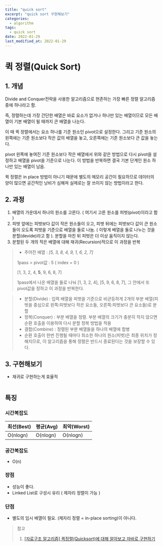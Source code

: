 ```yaml
---
title: "quick sort"
excerpt: "quick sort 구현해보기"
categories:
  - algorithm
tags:
  - quick sort
date: 2022-01-29
last_modified_at: 2022-01-29
---
```


# 퀵 정렬(Quick Sort)

## 1. 개념

Divide and Conquer전략을 사용한 알고리즘으로 현존하는 가장 빠른 정렬 알고리즘 중에 하나라고 함.

즉, 정렬하는데 가장 간단한 배열은 바료 요소가 없거나 하나만 있는 배열이므로 모든 배열이 기본 배열이 될 때까지 큰 배열을 나눈다.

이 때 퀵 정렬에서는 요소 하나를 기준 원소인 pivot으로 설정한다. 그리고 기준 원소의 왼쪽에는 기준 원소보다 작은 값의 배열을 놓고, 오른쪽에는 기준 원소보다 큰 값을 놓는다.

pivot 왼쪽에 놓여진 기준 원소보다 작은 배열에서 위와 같은 방법으로 다시 pivot을 설정하고 배열을 pivot을 기준으로 나눈다. 이 방법을 반복하면 결국 기본 단계인 원소 하나만 있는 배열이 남음.

퀵 정렬은 in place 방법이 아니기 때문에 별도의 메모리 공간이 필요하므로 데이터의 양이 많으면 공간적인 낭비가 심해져 실제로는 잘 쓰이지 않는 방법이라고 한다. 



## 2. 과정

1) 배열의 가운데서 하나의 원소를 고른다. ( 여기서 고른 원소를 피벗(pivot)이라고 함 )
2) 피벗 앞에는 피벗보다 값이 작은 원소들이 오고, 피벗 뒤에는 피벗보다 값이 큰 원소들이 오도록 피벗을 기준으로 배열을 둘로 나눔. ( 이렇게 배열을 둘로 나누는 것을 분할(devide)라고 함 ). 분할을 마친 뒤 피벗은 더 이상 움직이지 않는다.
2) 분할된 두 개의 작은 배열에 대해 재귀(Recursion)적으로 이 과정을 반복

>* 주어진 배열 : *[5, 3, 8, 4, 9, 1, 6, 2, 7]*
>
> 1pass > pivot값 : 5 ( index = 0 )
> 
> [1, 3, 2, 4, **5**, 9, 6, 8, 7]
>
> 1pass에서 나온 배열을 둘로 나눠 [1, 3, 2, 4], [5, 9, 6, 8, 7], 그 안에서 또 pivot값을 정하고 이 과정을 반복한다.

>- 분할(Divide) : 입력 배열을 피벗을 기준으로 비균등하게 2개의 부분 배열(피벗을 중심으로 왼쪽:피벗보다 작은 요소들, 오른쪽:피벗보다 큰 요소들)로 분할
>- 정복(Conquer) : 부분 배열을 정렬. 부분 배열의 크기가 충분히 작지 않으면 순환 호출을 이용하여 다시 분할 정복 방법을 적용
>- 결합(Combine) : 정렬된 부분 배열들을 하나의 배열에 합병
>- 순환 호출이 한번 진행될 때마다 최소한 하나의 원소(피벗)은 최종 위치가 정해지므로, 이 알고리즘을 통해 정렬은 반드시 종료된다는 것을 보장할 수 있다.

  

## 3. 구현해보기

- 재귀로 구현하는게 효율적

```javascript

```



## 특징

### 시간복잡도 

| 최선(Best) | 평균(Avg) | 최악(Worst) |
| ---------- | --------- | ----------- |
| O(nlogn)   | O(nlogn)  | O(nlogn)    |



### 공간복잡도

- O(n)



### 장점

- 성능이 좋다.
- Linked List로 구성시 유리 ( 제자리 정렬이 가능 )



### 단점

- 별도의 임시 배열이 필요. (제자리 정렬 = in-place sorting)이 아니다.



> 참고 
>
> 1) [[자료구조 알고리즘] 퀵정렬(Quicksort)에 대해 알아보고 자바로 구현하기](https://www.youtube.com/watch?v=7BDzle2n47c&t=20s)
